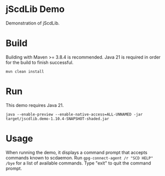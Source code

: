 # jScdLib Demo
Demonstration of jScdLib.

# Build
Building with Maven >= 3.8.4 is recommended. Java 21 is required in order for the build to finish successful.  
  
`mvn clean install`

# Run
This demo requires Java 21.  

```
java --enable-preview --enable-native-access=ALL-UNNAMED -jar target/jscdlib.demo-1.10.4-SNAPSHOT-shaded.jar
```

# Usage
When running the demo, it displays a command prompt that accepts commands known to scdaemon. Run ```gpg-connect-agent /r "SCD HELP" /bye``` for a list of available commands. Type "exit" to quit the command prompt.
